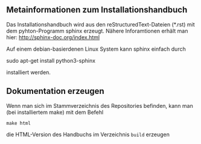 Metainformationen zum Installationshandbuch
-------------------------------------------

Das Installationshandbuch wird aus den reStructuredText-Dateien (*.rst)
mit dem pyhton-Programm sphinx erzeugt. Nähere Inforamtionen erhält man 
hier: http://sphinx-doc.org/index.html

Auf einem debian-basierdenen Linux System kann sphinx einfach 
durch 

sudo apt-get install python3-sphinx

installiert werden.

Dokumentation erzeugen
----------------------

Wenn man sich im Stammverzeichnis des Repositories befinden, kann man (bei installiertem make) mit dem Befehl

    make html 

die HTML-Version des Handbuchs im Verzeichnis `build` erzeugen



